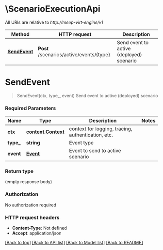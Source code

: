 # \ScenarioExecutionApi

All URIs are relative to *http://meep-virt-engine/v1*

Method | HTTP request | Description
------------- | ------------- | -------------
[**SendEvent**](ScenarioExecutionApi.md#SendEvent) | **Post** /scenarios/active/events/{type} | Send event to active (deployed) scenario


# **SendEvent**
> SendEvent(ctx, type_, event)
Send event to active (deployed) scenario



### Required Parameters

Name | Type | Description  | Notes
------------- | ------------- | ------------- | -------------
 **ctx** | **context.Context** | context for logging, tracing, authentication, etc.
  **type_** | **string**| Event type | 
  **event** | [**Event**](Event.md)| Event to send to active scenario | 

### Return type

 (empty response body)

### Authorization

No authorization required

### HTTP request headers

 - **Content-Type**: Not defined
 - **Accept**: application/json

[[Back to top]](#) [[Back to API list]](../README.md#documentation-for-api-endpoints) [[Back to Model list]](../README.md#documentation-for-models) [[Back to README]](../README.md)

